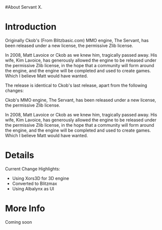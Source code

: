 #About Servant X.

# Introduction #

Originally Ckob's (From Blitzbasic.com) MMO engine, The Servant, has been released under a new license, the permissive Zlib license.

In 2008, Matt Lavoice or Ckob as we knew him, tragically passed away. His wife, Kim Lavoice, has generously allowed the engine to be released under the permissive Zlib license, in the hope that a community will form around the engine, and the engine will be completed and used to create games. Which I believe Matt would have wanted.

The release is identical to Ckob's last release, apart from the following changes:

Ckob's MMO engine, The Servant, has been released under a new license, the permissive Zlib license.

In 2008, Matt Lavoice or Ckob as we knew him, tragically passed away. His wife, Kim Lavoice, has generously allowed the engine to be released under the permissive Zlib license, in the hope that a community will form around the engine, and the engine will be completed and used to create games. Which I believe Matt would have wanted.


# Details #

Current Change Highlights:
  * Using Xors3D for 3D engine
  * Converted to Blitzmax
  * Using Albalynx as UI

# More Info #

Coming soon